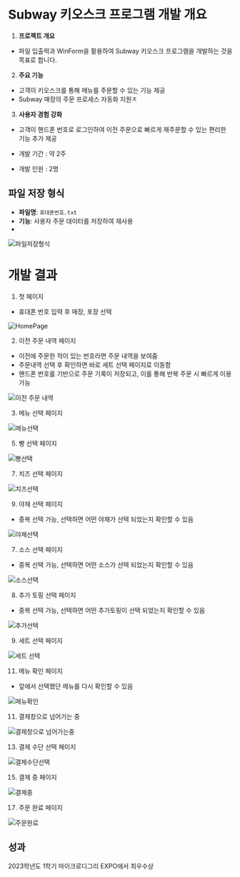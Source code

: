 # Subway 키오스크 프로그램 개발 개요

1. **프로젝트 개요**
- 파일 입출력과 WinForm을 활용하여 Subway 키오스크 프로그램을 개발하는 것을 목표로 합니다.

2. **주요 기능**
- 고객이 키오스크를 통해 메뉴를 주문할 수 있는 기능 제공
- Subway 매장의 주문 프로세스 자동화 지원ㅈ
3. **사용자 경험 강화**
- 고객이 핸드폰 번호로 로그인하여 이전 주문으로 빠르게 재주문할 수 있는 편리한 기능 추가 제공
  
- 개발 기간 : 약 2주
- 개발 인원 : 2명

## **파일 저장 형식**
- **파일명**: `휴대폰번호.txt`  
- **기능**: 사용자 주문 데이터를 저장하여 재사용
- 
![파일저장형식](https://github.com/user-attachments/assets/c436b765-54f3-4560-aa57-961f6a8cbf79)

# 개발 결과
1. 첫 페이지
- 휴대폰 번호 입력 후 매장, 포장 선택

![HomePage](https://github.com/user-attachments/assets/9e95bd5b-7551-4634-a71a-fc57254b3edc)

2. 이전 주문 내역 페이지
- 이전에 주문한 적이 있는 번호라면 주문 내역을 보여줌
- 주문내역 선택 후 확인하면 바로 세트 선택 페이지로 이동함
- 핸드폰 번호를 기반으로 주문 기록이 저장되고, 이를 통해 반복 주문 시 빠르게 이용 가능
  
![이전 주문 내역](https://github.com/user-attachments/assets/acbbcf8c-d94c-497c-b60e-88a2fe56fe33)

3. 메뉴 선택 페이지
   
![메뉴선택](https://github.com/user-attachments/assets/76bff316-60e6-40ef-960f-9c59eaf545e5)

5. 빵 선택 페이지

![빵선택](https://github.com/user-attachments/assets/1a1fb4b6-1c01-4b68-841b-a15f24a3d34e)

7. 치즈 선택 페이지
   
![치즈선택](https://github.com/user-attachments/assets/b3acec83-4f36-432d-83e9-dbb558d6236a)

9. 야채 선택 페이지
- 중복 선택 가능, 선택하면 어떤 야채가 선택 되었는지 확인할 수 있음

![야채선택](https://github.com/user-attachments/assets/3ba0d28f-539f-4cd5-b7f1-76866dd672de)

7. 소스 선택 페이지
- 중복 선택 가능, 선택하면 어떤 소스가 선택 되었는지 확인할 수 있음
  
![소스선택](https://github.com/user-attachments/assets/6cdc4e78-c8e2-4009-8019-4b6ea8598f5e)

8. 추가 토핑 선택 페이지
- 중복 선택 가능, 선택하면 어떤 추가토핑이 선택 되었는지 확인할 수 있음
  
![추가선택](https://github.com/user-attachments/assets/2aae0428-a64d-4c1d-8f0b-c3be8a3f61b4)

9. 세트 선택 페이지

![세트 선택](https://github.com/user-attachments/assets/4924c30a-cee5-43d6-b1a1-c8d67d61f228)

11. 메뉴 확인 페이지
- 앞에서 선택했던 메뉴를 다시 확인할 수 있음

![메뉴확인](https://github.com/user-attachments/assets/1e06c042-cdfb-49f6-a63b-39954dbb7f1e)

11. 결제창으로 넘어가는 중

![결제창으로 넘어가는중](https://github.com/user-attachments/assets/42cc1048-f10b-4ebd-9e1b-f98fadacd26c)

13. 결제 수단 선택 페이지

![결제수단선택](https://github.com/user-attachments/assets/a93eee07-f401-4cbb-9ae1-fe2aef2e1a4a)

15. 결제 중 페이지

![결제중](https://github.com/user-attachments/assets/9cb175be-1bd7-49df-bf21-5fcee0f65b8e)

17. 주문 완료 페이지

![주문완료](https://github.com/user-attachments/assets/79fbabe8-aae6-418b-a6ff-88cf9ae6c225)

## 성과
2023학년도 1학기 마이크로디그리 EXPO에서 최우수상 

